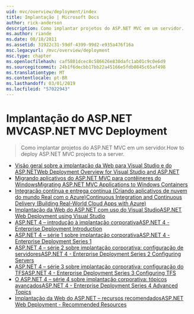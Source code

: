```yaml
---
uid: mvc/overview/deployment/index
title: Implantação | Microsoft Docs
author: rick-anderson
description: Como implantar projetos do ASP.NET MVC em um servidor.
ms.author: riande
ms.date: 08/18/2011
ms.assetid: 31922c31-59df-4399-99d2-e935a476f16a
msc.legacyurl: /mvc/overview/deployment
msc.type: chapter
ms.openlocfilehash: caf5801dcec8c586626e830dafc1ab01c9c0e6d9
ms.sourcegitcommit: 24b1f6decbb17bb22a45166e5fdb0845c65af498
ms.translationtype: MT
ms.contentlocale: pt-BR
ms.lasthandoff: 03/01/2019
ms.locfileid: "57022943"
---
```

# <a name="aspnet-mvc-deployment"></a><span data-ttu-id="4eef0-103">Implantação do ASP.NET MVC</span><span class="sxs-lookup"><span data-stu-id="4eef0-103">ASP.NET MVC Deployment</span></span>

> <span data-ttu-id="4eef0-104">Como implantar projetos do ASP.NET MVC em um servidor.</span><span class="sxs-lookup"><span data-stu-id="4eef0-104">How to deploy ASP.NET MVC projects to a server.</span></span>

- [<span data-ttu-id="4eef0-105">Visão geral sobre a implantação da Web para Visual Studio e do ASP.NET</span><span class="sxs-lookup"><span data-stu-id="4eef0-105">Web Deployment Overview for Visual Studio and ASP.NET</span></span>](https://msdn.microsoft.com/library/dd394698)
- [<span data-ttu-id="4eef0-106">Migrando aplicativos do ASP.NET MVC para contêineres do Windows</span><span class="sxs-lookup"><span data-stu-id="4eef0-106">Migrating ASP.NET MVC Applications to Windows Containers</span></span>](docker-aspnetmvc.md)
- [<span data-ttu-id="4eef0-107">Integração contínua e entrega contínua (Criando aplicativos de nuvem do mundo Real com o Azure)</span><span class="sxs-lookup"><span data-stu-id="4eef0-107">Continuous Integration and Continuous Delivery (Building Real-World Cloud Apps with Azure)</span></span>](../../../aspnet/overview/developing-apps-with-windows-azure/building-real-world-cloud-apps-with-windows-azure/continuous-integration-and-continuous-delivery.md)
- [<span data-ttu-id="4eef0-108">Implantação da Web do ASP.NET com uso do Visual Studio</span><span class="sxs-lookup"><span data-stu-id="4eef0-108">ASP.NET Web Deployment using Visual Studio</span></span>](../../../web-forms/overview/deployment/visual-studio-web-deployment/index.md)
- [<span data-ttu-id="4eef0-109">ASP.NET 4 – introdução à implantação corporativa</span><span class="sxs-lookup"><span data-stu-id="4eef0-109">ASP.NET 4 - Enterprise Deployment Introduction</span></span>](../../../web-forms/overview/deployment/deploying-web-applications-in-enterprise-scenarios/index.md)
- [<span data-ttu-id="4eef0-110">ASP.NET 4 – série 1 sobre implantação corporativa</span><span class="sxs-lookup"><span data-stu-id="4eef0-110">ASP.NET 4 - Enterprise Deployment Series 1</span></span>](../../../web-forms/overview/deployment/web-deployment-in-the-enterprise/index.md)
- [<span data-ttu-id="4eef0-111">ASP.NET 4 – série 2 sobre implantação corporativa: configuração de servidores</span><span class="sxs-lookup"><span data-stu-id="4eef0-111">ASP.NET 4 - Enterprise Deployment Series 2 Configuring Servers</span></span>](../../../web-forms/overview/deployment/configuring-server-environments-for-web-deployment/index.md)
- [<span data-ttu-id="4eef0-112">ASP.NET 4 – série 3 sobre implantação corporativa: configuração do TFS</span><span class="sxs-lookup"><span data-stu-id="4eef0-112">ASP.NET 4 - Enterprise Deployment Series 3 Configuring TFS</span></span>](../../../web-forms/overview/deployment/configuring-team-foundation-server-for-web-deployment/index.md)
- [<span data-ttu-id="4eef0-113">O ASP.NET 4 – série 4 sobre implantação corporativa: tópicos avançados</span><span class="sxs-lookup"><span data-stu-id="4eef0-113">ASP.NET 4 - Enterprise Deployment Series 4 Advanced Topics</span></span>](../../../web-forms/overview/deployment/advanced-enterprise-web-deployment/index.md)
- [<span data-ttu-id="4eef0-114">Implantação da Web do ASP.NET – recursos recomendados</span><span class="sxs-lookup"><span data-stu-id="4eef0-114">ASP.NET Web Deployment - Recommended Resources</span></span>](../../../whitepapers/aspnet-web-deployment-content-map.md)
